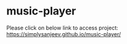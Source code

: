 # music-player


Please click on below link to access project:
https://simplysanjeev.github.io/music-player/
